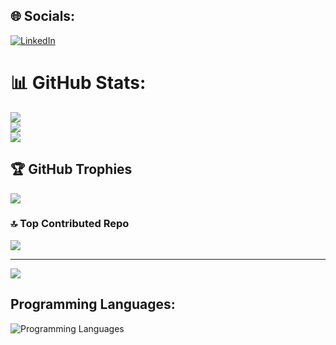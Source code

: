 
## 🌐 Socials:
[![LinkedIn](https://img.shields.io/badge/LinkedIn-%230077B5.svg?logo=linkedin&logoColor=white)](https://linkedin.com/in/https://www.linkedin.com/in/ayman-yasser-45b6402a7/) 
# 📊 GitHub Stats:
![](https://github-readme-stats.vercel.app/api?username=ayman-yasser&theme=github_dark&hide_border=false&include_all_commits=false&count_private=false)<br/>
![](https://github-readme-streak-stats.herokuapp.com/?user=ayman-yasser&theme=github_dark&hide_border=false)<br/>
![](https://github-readme-stats.vercel.app/api/top-langs/?username=ayman-yasser&theme=github_dark&hide_border=false&include_all_commits=false&count_private=false&layout=compact)

## 🏆 GitHub Trophies
![](https://github-profile-trophy.vercel.app/?username=ayman-yasser&theme=radical&no-frame=false&no-bg=true&margin-w=4)

### 🔝 Top Contributed Repo
![](https://github-contributor-stats.vercel.app/api?username=ayman-yasser&limit=5&theme=calm_pink&combine_all_yearly_contributions=true)

---
[![](https://visitcount.itsvg.in/api?id=ayman-yasser&icon=0&color=0)](https://visitcount.itsvg.in)

<!-- Proudly created with GPRM ( https://gprm.itsvg.in ) -->


## Programming Languages:

![Programming Languages](https://skillicons.dev/icons?i=c,cpp,java,py)